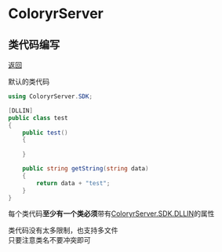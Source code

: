 # ColoryrServer

## 类代码编写
[返回](code.md)

默认的类代码  

```C#
using ColoryrServer.SDK;

[DLLIN]
public class test
{
    public test()
    {
             
    }

    public string getString(string data)
    {
        return data + "test";
    }
}
```

每个类代码**至少有一个类必须**带有[ColoryrServer.SDK.DLLIN](../../src/ColoryrServer/Core/SDK/NotesSDK.cs#L21)的属性 

类代码没有太多限制，也支持多文件  
只要注意类名不要冲突即可
